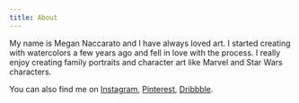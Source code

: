 ```yaml
---
title: About
---
```


<div class="row justify-content-between">
<div class="col-md-8 pr-5">

<p>My name is Megan Naccarato and I have always loved art. I started creating with watercolors a few years ago and fell in love with the process. I really enjoy creating family portraits and character art like Marvel and Star Wars characters.</p>

</div>

<div class="col-md-4">
    
<div class="sticky-top sticky-top-80">

<p>You can also find me on <a href="https://www.instagram.com/artbymegannacc/">Instagram</a>, <a href="https://www.pinterest.com/megannacc/">Pinterest</a>, <a href="https://dribbble.com/megannacc">Dribbble</a>.</p>

</div>
</div>
</div>
